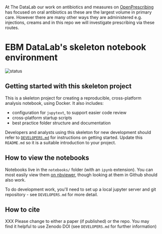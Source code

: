 
At The DataLab our work on antibiotics and measures on [OpenPrescribing](https://openprescribing.net/) has focused on oral antibiotics as these are the largest volume in primary care. However there are many other ways they are administered e.g. injections, creams and in this repo we will investigate prescribing via these routes.


# EBM DataLab's skeleton notebook environment

![status](https://github.com/ebmdatalab/<repo>/workflows/Notebook%20checks/badge.svg)

## Getting started with this skeleton project

This is a skeleton project for creating a reproducible, cross-platform
analysis notebook, using Docker.  It also includes:

* configuration for `jupytext`, to support easier code review
* cross-platform startup scripts
* best practice folder structure and documentation

Developers and analysts using this skeleton for new development should
refer to [`DEVELOPERS.md`](DEVELOPERS.md) for instructions on getting
started.  Update this `README.md` so it is a suitable introduction to
your project.

## How to view the notebooks

Notebooks live in the `notebooks/` folder (with an `ipynb`
extension). You can most easily view them [on
nbviewer](https://nbviewer.jupyter.org/github/ebmdatalab/<repo>/tree/master/notebooks/),
though looking at them in Github should also work.

To do development work, you'll need to set up a local jupyter server
and git repository - see `DEVELOPERS.md` for more detail.

## How to cite

XXX Please change to either a paper (if published) or the repo. You may find it helpful to use Zenodo DOI (see `DEVELOPERS.md` for further information)
